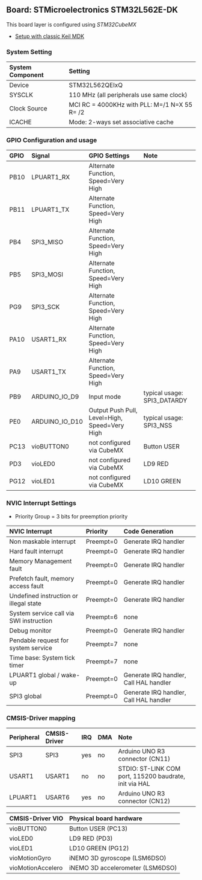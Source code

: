 Board: STMicroelectronics STM32L562E-DK
---------------------------------------

This board layer is configured using *STM32CubeMX*
  - [Setup with classic Keil MDK](https://www.keil.com/st/CubeMX)

### System Setting

| System Component | Setting
|:-----------------|:----------
| Device           | STM32L562QEIxQ
| SYSCLK           | 110 MHz (all peripherals use same clock)
| Clock Source     | MCI RC = 4000KHz with PLL: M=/1 N=X 55 R= /2
| ICACHE           | Mode: 2-ways set associative cache

### GPIO Configuration and usage

| GPIO | Signal           | GPIO Settings                                 | Note
|:-----|:-----------------|:----------------------------------------------|:------
| PB10 | LPUART1_RX       | Alternate Function, Speed=Very High           |
| PB11 | LPUART1_TX       | Alternate Function, Speed=Very High           |
| PB4  | SPI3_MISO        | Alternate Function, Speed=Very High           |
| PB5  | SPI3_MOSI        | Alternate Function, Speed=Very High           |
| PG9  | SPI3_SCK         | Alternate Function, Speed=Very High           |
| PA10 | USART1_RX        | Alternate Function, Speed=Very High           |
| PA9  | USART1_TX        | Alternate Function, Speed=Very High           |
| PB9  | ARDUINO_IO_D9    | Input mode                                    | typical usage: SPI3_DATARDY
| PE0  | ARDUINO_IO_D10   | Output Push Pull, Level=High, Speed=Very High | typical usage: SPI3_NSS
| PC13 | vioBUTTON0       | not configured via CubeMX                     | Button USER
| PD3  | vioLED0          | not configured via CubeMX                     | LD9 RED
| PG12 | vioLED1          | not configured via CubeMX                     | LD10 GREEN

### NVIC Interrupt Settings

 - Priority Group = 3 bits for preemption priority

| NVIC Interrupt                          | Priority     | Code Generation
|:----------------------------------------|:-------------|:--------------------
| Non maskable interrupt                  | Preempt=0    | Generate IRQ handler
| Hard fault interrupt                    | Preempt=0    | Generate IRQ handler
| Memory Management fault                 | Preempt=0    | Generate IRQ handler
| Prefetch fault, memory access fault     | Preempt=0    | Generate IRQ handler
| Undefined instruction or illegal state  | Preempt=0    | Generate IRQ handler
| System service call via SWI instruction | Preempt=6    | none
| Debug monitor                           | Preempt=0    | Generate IRQ handler
| Pendable request for system service     | Preempt=7    | none
| Time base: System tick timer            | Preempt=7    | none
| LPUART1 global / wake-up                | Preempt=0    | Generate IRQ handler, Call HAL handler
| SPI3 global                             | Preempt=0    | Generate IRQ handler, Call HAL handler

### CMSIS-Driver mapping

| Peripheral   | CMSIS-Driver | IRQ | DMA | Note 
|:-------------|:-------------|:----|:----|:----
| SPI3         | SPI3         | yes | no  | Arduino UNO R3 connector (CN11)
| USART1       | USART1       | no  | no  | STDIO: ST-LINK COM port, 115200 baudrate, init via HAL
| LPUART1      | USART6       | yes | no  | Arduino UNO R3 connector (CN12)

| CMSIS-Driver VIO  | Physical board hardware
|:------------------|:-----------------------
| vioBUTTON0        | Button USER (PC13)
| vioLED0           | LD9 RED (PD3)
| vioLED1           | LD10 GREEN (PG12)
| vioMotionGyro     | iNEMO 3D gyroscope (LSM6DSO)
| vioMotionAccelero | iNEMO 3D accelerometer (LSM6DSO)


